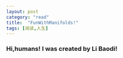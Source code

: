 ```yaml
---
layout: post
category: "read"
title:  "FunWithManifolds!"
tags: [阅读,人生]
---
```

### Hi,humans! I was created by Li Baodi!


